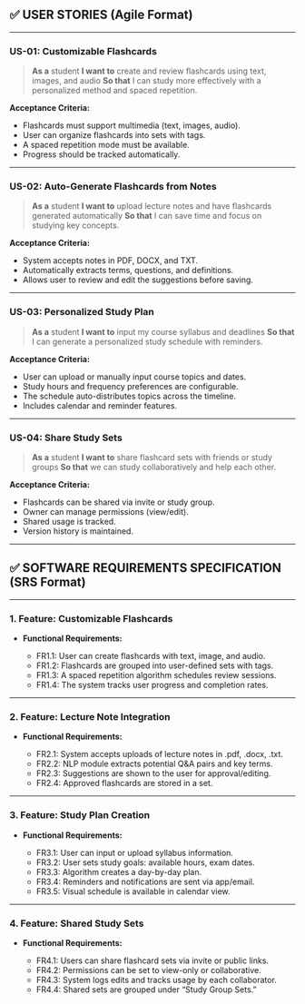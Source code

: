 ## ✅ USER STORIES (Agile Format)

---

### **US-01: Customizable Flashcards**

> **As a** student
> **I want to** create and review flashcards using text, images, and audio
> **So that** I can study more effectively with a personalized method and spaced repetition.

**Acceptance Criteria:**

* Flashcards must support multimedia (text, images, audio).
* User can organize flashcards into sets with tags.
* A spaced repetition mode must be available.
* Progress should be tracked automatically.

---

### **US-02: Auto-Generate Flashcards from Notes**

> **As a** student
> **I want to** upload lecture notes and have flashcards generated automatically
> **So that** I can save time and focus on studying key concepts.

**Acceptance Criteria:**

* System accepts notes in PDF, DOCX, and TXT.
* Automatically extracts terms, questions, and definitions.
* Allows user to review and edit the suggestions before saving.

---

### **US-03: Personalized Study Plan**

> **As a** student
> **I want to** input my course syllabus and deadlines
> **So that** I can generate a personalized study schedule with reminders.

**Acceptance Criteria:**

* User can upload or manually input course topics and dates.
* Study hours and frequency preferences are configurable.
* The schedule auto-distributes topics across the timeline.
* Includes calendar and reminder features.

---

### **US-04: Share Study Sets**

> **As a** student
> **I want to** share flashcard sets with friends or study groups
> **So that** we can study collaboratively and help each other.

**Acceptance Criteria:**

* Flashcards can be shared via invite or study group.
* Owner can manage permissions (view/edit).
* Shared usage is tracked.
* Version history is maintained.

---

## ✅ SOFTWARE REQUIREMENTS SPECIFICATION (SRS Format)

---

### **1. Feature: Customizable Flashcards**

* **Functional Requirements:**

  * FR1.1: User can create flashcards with text, image, and audio.
  * FR1.2: Flashcards are grouped into user-defined sets with tags.
  * FR1.3: A spaced repetition algorithm schedules review sessions.
  * FR1.4: The system tracks user progress and completion rates.

---

### **2. Feature: Lecture Note Integration**

* **Functional Requirements:**

  * FR2.1: System accepts uploads of lecture notes in .pdf, .docx, .txt.
  * FR2.2: NLP module extracts potential Q\&A pairs and key terms.
  * FR2.3: Suggestions are shown to the user for approval/editing.
  * FR2.4: Approved flashcards are stored in a set.

---

### **3. Feature: Study Plan Creation**

* **Functional Requirements:**

  * FR3.1: User can input or upload syllabus information.
  * FR3.2: User sets study goals: available hours, exam dates.
  * FR3.3: Algorithm creates a day-by-day plan.
  * FR3.4: Reminders and notifications are sent via app/email.
  * FR3.5: Visual schedule is available in calendar view.

---

### **4. Feature: Shared Study Sets**

* **Functional Requirements:**

  * FR4.1: Users can share flashcard sets via invite or public links.
  * FR4.2: Permissions can be set to view-only or collaborative.
  * FR4.3: System logs edits and tracks usage by each collaborator.
  * FR4.4: Shared sets are grouped under “Study Group Sets.”

